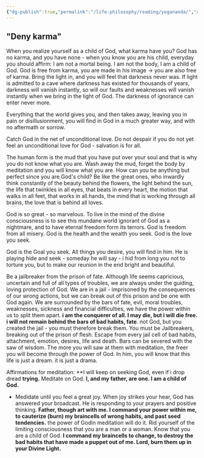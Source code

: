```yaml
---
{"dg-publish":true,"permalink":"/life-philosophy/reading/yogananda/","created":"2025-07-14T15:57:58.332+03:00","updated":"2025-07-18T17:31:26.335+03:00"}
---
```



## "Deny karma"
When you realize yourself as a child of God, what karma have you?
God has no karma, and you have none - when you know you are his child, everyday you should affirm: I am not a mortal being. I am not the body, I am a child of God.
God is free from karma, you are made in his image -> you are also free of karma.
Bring the light in, and you will feel that darkness never was.
If light is admitted to a cave where darkness has existed for thousands of years, darkness will vanish instantly, so will our faults and weaknesses will vanish instantly when we bring in the light of God. The darkness of ignorance can enter never more. 

Everything that the world gives you, and then takes away, leaving you in pain or disillusionment, you will find in God in a much greater way, and with no aftermath or sorrow.

Catch God in the net of unconditional love. Do not despair if you do not yet feel an unconditional love for God - salvation is for all. 

The human form is the mud that you have put over your soul and that is why you do not know what you are. Wash away the mud, forget the body by meditation and you will know what you are.
How can you be anything but perfect since you are God's child? 
Be like the great ones, who inwardly think constantly of the beauty behind the flowers, the light behind the sun, the life that twinkles in all eyes, that beats in every heart, the motion that walks in all feet, that works in all hands, the mind that is working through all brains, the love that is behind all loves. 

God is so great - so marvelous. To live in the mind of the divine consciousness is to see this mundane world ignorant of God as a nightmare, and to have eternal freedom form its terrors. God is freedom from all misery. God is the health and the wealth you seek. God is the love you seek. 

God is the Goal you seek. All things you desire, you will find in him. He is playing hide and seek - someday he will say - i hid from long you not to torture you, but to make our reunion in the end bright and beautiful. 


Be a jailbreaker from the prison of fate. Although life seems capricious, uncertain and full of all types of troubles, we are always under the guiding, loving protection of God.
We are in a jail - imprisoned by the consequences of our wrong actions, but we can break out of this prison and be one with God again. We are surrounded by the bars of fate, evil, moral troubles, weaknesses, sickness and financial difficulties, we have the power within us to split them apart.
**i am the conquerer of all. I may die, but i will die free. i will not remain behind the bars of bad habits, fate**.
not God, but you created the jail - you must therefore break them. You must be Jailbreakers, breaking out of the prison of flesh. Escape from every jail cell of bad habits, attachment, emotion, desires, life and death. Bars can be severed with the saw of wisdom. The more you will saw at them with meditation, the freer you will become through the power of God.
In him, you will know that this life is just a dream. it is just a drama.

Affirmations for meditation:
**I will keep on seeking God, even if i drop dread **trying.** 
Meditate on God. 
**I, and my father, are one. I am a child of God.**
- Medidate until you feel a great joy. When joy strikes your hear, God has answered your broadcast. He is responding to your prayers and positive thinking.
**Father, though art with me. I command your power within me, to cauterize (burn) my braincells of wrong habits, and past seed tendencies.** 
	the power of Godin meditation will do it. Rid yourself of the limiting consciousness that you are a man or a woman. Know that you are a child of God. 
**I command my braincells to change, to destroy the bad habits that have made a puppet out of me. Lord, burn them up in your Divine Light.**




